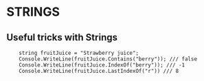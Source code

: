 # STRINGS

## Useful tricks with Strings

```<c#>
    string fruitJuice = "Strawberry juice";
    Console.WriteLine(fruitJuice.Contains("berry")); /// false
    Console.WriteLine(fruitJuice.IndexOf("berry")); /// -1
    Console.WriteLine(fruitJuice.LastIndexOf("r")) /// 8
```

